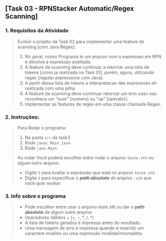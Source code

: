 ## [Task 03 - RPNStacker Automatic/Regex Scanning]
### 1. Requisitos da Atividade

> Evoluir o projeto da Task 02 para implementar uma feature de scanning [com Java Regex]:
> 1. No geral, nosso Programa le um arquivo com a expressao em RPN e devolve a expressao avalliada.
> 2. A feature de scanning deve continuar a retornar uma lista de tokens [como ja realizada na Task 01], porém, agora, utilizando regex [regular expressions com Java].
> 3. A partir dessa lista de tokens a interpretacao das expressoes eh realizada com uma pilha.
> 4. A feature de scanning deve continuar retornar um erro caso nao reconheca um "num" [numero] ou "op" [operator].
> 5. Implementar as features de regex em uma classe chamada Regex.

### 2. Instruções:
> Para Rodar o programa:
> 1. Na pasta `src` da task3
> 2. Rode `javac Main.java`
> 3. Rode `java Main`

> Ao rodar Você poderá escolher entre rodar o arquivo `teste.stk` ou algum outro arquivo.
> * Digite `1` para evaliar a expressão que está no arquivo `teste.stk`.
> * Digite `2` para especificar o ***path absoluto*** do arquivo `.stk` que você quer evaliar.


### 3. Info sobre o programa
> * Pode escolher entre usar o arquivo _teste.stk_ ou dar o **path absoluto** de algum outro arquivo
> * Operadores Válidos = (+, -, *, /, ^)
> * A lista de tokens gerados é impressa antes do resultado.
> * Uma mensagem de erro é impressa quando é inserido um caractere inválido ou uma expressão inválida/incompleta. 

